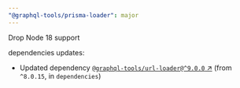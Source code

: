 ```yaml
---
"@graphql-tools/prisma-loader": major
---
```


Drop Node 18 support

dependencies updates:
  - Updated dependency [`@graphql-tools/url-loader@^9.0.0` ↗︎](https://www.npmjs.com/package/@graphql-tools/url-loader/v/9.0.0) (from `^8.0.15`, in `dependencies`)
